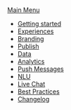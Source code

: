 ###
[Main Menu](/)
- [Getting started]()
- [Experiences]()
- [Branding]()
- [Publish]()
- [Data]()
- [Analytics]()
- [Push Messages]()
- [NLU]()
- [Live Chat]()
- [Best Practices]()
- [Changelog]()
